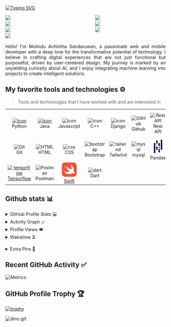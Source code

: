 <a href="https://git.io/typing-svg"><img src="https://readme-typing-svg.demolab.com?font=Fira+Code&weight=500&size=36&duration=6200&pause=1400&width=580&height=60&lines=Hey+there%2C+Molindu+here..." alt="Typing SVG" /></a><br/>
<div
      style="
        display: grid;
        column-gap: 60px;
        grid-template-columns: repeat(auto-fill, minmax(200px, 1fr));
        justify-items: start;
        align-items: center;
      "
    >
      <a href="https://www.instagram.com/rzashakeri/">
        <img
          src="https://img.shields.io/badge/Instagram-%23E4405F.svg?style=for-the-badge&logo=Instagram&logoColor=white"
        />
      </a>
      <a href="https://stackoverflow.com/users/22172330/sandaruwan-w-g-m-a">
        <img
          src="https://img.shields.io/badge/stackoverflow-F47F24?style=for-the-badge&logo=stackoverflow&logoColor=white"
        />
      </a>
      <a href="https://twitter.com/SandaruwanWGMA/">
        <img
          src="https://img.shields.io/badge/Twitter-%231DA1F2.svg?style=for-the-badge&logo=Twitter&logoColor=white"
        />
      </a>
      <a href="https://www.linkedin.com/in/molindu-achintha/">
        <img
          src="https://img.shields.io/badge/Linkedin-%231DA1F2.svg?style=for-the-badge&logo=Linkedin&logoColor=white"
        />
      </a>
      <a href="https://web.telegram.org/k/">
        <img
          src="https://img.shields.io/badge/telegram-2CA5E0?style=for-the-badge&logo=telegram&logoColor=white"
        />
      </a>
      <a href="https://medium.com/@molinduachintha24">
        <img
          src="https://img.shields.io/badge/medium-000000?style=for-the-badge&logo=medium&logoColor=white"
        />
      </a>
      <a href="https://wa.me/+94783030932">
        <img
          src="https://img.shields.io/badge/whatsapp-25d366?style=for-the-badge&logo=whatsapp&logoColor=white"
        />
      </a>
    </div>
<p align="justify">
Hello! I'm Molindu Achintha Sandaruwan, a passionate web and mobile developer with a deep love for the transformative potential of technology. I believe in crafting digital experiences that are not just functional but purposeful, driven by user-centered design. My journey is marked by an unyielding curiosity about AI, and I enjoy integrating machine learning into projects to create intelligent solutions.

</p>

## My favorite tools and technologies ⚙️

> Tools and technologies that I have worked with and am interested in

<table>
    <td align="center" width="96">
      <a href="#macropower-tech">
        <img src="https://techstack-generator.vercel.app/python-icon.svg" alt="icon" width="65" height="65" />
      </a>
      <br>Python
    </td>
    <td align="center" width="96">
      <a href="#macropower-tech">
        <img src="https://techstack-generator.vercel.app/java-icon.svg" alt="icon" width="65" height="65" />
      </a>
      <br>Java
    </td>
    <td align="center" width="96">
        <img src="https://techstack-generator.vercel.app/js-icon.svg" alt="icon" width="65" height="65" />
      <br>Javascript
    </td>
    <td align="center" width="96">
        <img src="https://techstack-generator.vercel.app/cpp-icon.svg" alt="icon" width="65" height="65" />
      <br>C++
    </td>
       <td align="center" width="96">
        <img src="https://techstack-generator.vercel.app/django-icon.svg" alt="icon" width="65" height="65" />
      <br>Django
    </td>
       <td align="center" width="96">
        <img src="https://techstack-generator.vercel.app/github-icon.svg" width="65" height="65" alt="GitHub" />
      <br>Github
    </td>
          <td align="center" width="96">
        <img src="https://techstack-generator.vercel.app/restapi-icon.svg" width="65" height="65" alt="Rest API" />
      <br>Rest API
    </td>
          <td align="center" width="96">
        <img src="https://techstack-generator.vercel.app/react-icon.svg" width="65" height="65" alt="Rest API" />
      <br>React
    </td>
    <td align="center" width="96">
<a href="https://reactjs.org/" target="_blank" rel="noreferrer"> <img src="https://raw.githubusercontent.com/devicons/devicon/master/icons/react/react-original-wordmark.svg" alt="react" width="65" height="65"/> </a>       <br>React
    </td>
  </tr>
  <tr>
    <td align="center" width="96">
        <img src="https://skillicons.dev/icons?i=git" width="48" height="48" alt="Git" />
      <br>Git
    </td>
    <td align="center"  width="96">
        <img src="https://skillicons.dev/icons?i=html" width="48" height="48" alt="HTML" />
      <br>HTML
    </td>
    <td align="center" width="96">
        <img src="https://skillicons.dev/icons?i=css" width="48" height="48" alt="css" />
      <br>CSS
    </td>
    <td align="center"  width="96">
        <img src="https://skillicons.dev/icons?i=bootstrap" width="48" height="48" alt="bootstrap" />
      <br>Bootstrap
    </td>
    <td align="center" width="96">
        <img src="https://skillicons.dev/icons?i=tailwind" width="48" height="48" alt="tailwind" />
      <br>Tailwind
    </td>
        <td align="center" width="96">
        <img src="https://skillicons.dev/icons?i=mysql" width="48" height="48" alt="mysql" />
      <br>mysql
    </td>
        <td align="center" width="96">
        <a href="https://pandas.pydata.org/" target="_blank" rel="noreferrer"> <img src="https://raw.githubusercontent.com/devicons/devicon/2ae2a900d2f041da66e950e4d48052658d850630/icons/pandas/pandas-original.svg" alt="pandas" width="48" height="48"/> </a>
      <br>Pandas
    </td>
            <td align="center" width="96">
<a href="https://scikit-learn.org/" target="_blank" rel="noreferrer"> <img src="https://upload.wikimedia.org/wikipedia/commons/0/05/Scikit_learn_logo_small.svg" alt="scikit_learn" width="48" height="48"/> </a>      <br>SK learrn
    </td>
    <td align="center" width="96">
<a href="https://seaborn.pydata.org/" target="_blank" rel="noreferrer"> <img src="https://seaborn.pydata.org/_images/logo-mark-lightbg.svg" alt="seaborn" width="48" height="48"/> </a>      <br>Seaborn
    </td>
  </tr>
   <tr>
    <td align="center" width="96">
<a href="https://www.tensorflow.org" target="_blank" rel="noreferrer"> <img src="https://www.vectorlogo.zone/logos/tensorflow/tensorflow-icon.svg" alt="tensorflow" width="48" height="48"/>      <br>Tensorflow
    </td>
        <td align="center" width="96">
        <img src="https://skillicons.dev/icons?i=postman" width="48" height="48" alt="Postman" />
      <br>Postman
    </td>
            <td align="center" width="96">
 <a href="https://developer.apple.com/swift/" target="_blank" rel="noreferrer"> <img src="https://raw.githubusercontent.com/devicons/devicon/master/icons/swift/swift-original.svg" alt="swift" width="48" height="48"/>      <br>Swift
    </td>
    <td align="center" width="96">
        <img src="https://skillicons.dev/icons?i=dart" width="48" height="48" alt="dart" />
      <br>Dart
    </td>
  </tr>
 <tr>
 </tr>
</table>

## Github stats 📊

<details>
  <summary>GitHub Profile Stats 💻</summary>
  <br/>
    <a href="https://github.com/anuraghazra/github-readme-stats"><img alt="molindu's's Github Stats" src="https://github-readme-stats.vercel.app/api/?username=sandaruwanWGMA&show_icons=true&count_private=true&theme=default&hide_border=true&bg_color=fff&title_color=00E676&icon_color=00E676" height="192px"/></a>
  <a href="https://github.com/sandaruwanWGMA/github-readme-stats"><img alt="rzashakeri's Top Languages" src="https://github-readme-stats.vercel.app/api/top-langs/?username=sandaruwanWGMA&langs_count=8&layout=compact&theme=default&hide_border=true&bg_color=fff&title_color=000&icon_color=000&hide=Jupyter%20Notebook" height="192px"/></a>
  <br/>
</details>

<details>
  <summary>Activity Graph 📈</summary>
  <br/>

[![Ashutosh's github activity graph](https://github-readme-activity-graph.vercel.app/graph?username=sandaruwanWGMA&bg_color=ffffff&color=000000&line=04e61b&point=403d3d&area=true&hide_border=true)](https://github.com/ashutosh00710/github-readme-activity-graph)

</details>

<details>
  <summary>Profile Views 👁️</summary>
  <br/>
  <img src="https://komarev.com/ghpvc/?username=sandaruwanWGMA&label=PROFILE+VIEWS&style=for-the-badge&color=brightgreen">

</details>

<details>
  <summary>Wakatime ⏳</summary>
  <br/>
 <img src="https://github-readme-stats-git-masterrstaa-rickstaa.vercel.app/api/top-langs/?username=sandaruwanWGMA
"/>
  <br/>
  <br/>

<img src="https://wakatime.com/share/@849508a1-2125-40c2-b6c3-5f7be9d5bdcc/eead5c37-c1f9-4c86-b397-41673e4cd61d.png" /></details>

<details>
  <summary>Extra Pins 📌</summary>
  <br/>
  <a href="https://github.com/rzashakeri/Lorem-Farsi">
  <img align="center" src="https://github-readme-stats.vercel.app/api/pin/?username=rzashakeri&repo=Lorem-Farsi&theme=default" />
</a>
  <br/>
  <br/>
 
   <a href="https://github.com/tailwarden/komiser">
  <img align="center" src="https://github-readme-stats.vercel.app/api/pin/?username=tailwarden&repo=komiser&theme=default" />
</a>
  <br/>
  <br/>
 
</details>

## Recent GitHub Activity ✅

![Metrics](https://metrics.lecoq.io/sandaruwanWGMA?template=classic&base.header=0&base.activity=0&base.community=0&base.repositories=0&base.metadata=0&activity=1&base=header%2C%20activity%2C%20community%2C%20repositories%2C%20metadata&base.indepth=false&base.hireable=false&base.skip=false&activity=false&activity.limit=5&activity.load=300&activity.days=14&activity.visibility=all&activity.timestamps=true&activity.filter=all&config.timezone=Asia%2FTehran)

## GitHub Profile Trophy 🏆

[![trophy](https://github-profile-trophy.vercel.app/?username=sandaruwanWGMA&row=1&margin-w=40)](https://github.com/ryo-ma/github-profile-trophy)

<img data-target="animated-image.replacedImage" alt="dino.gif" class="AnimatedImagePlayer-animatedImage" src="https://github.com/saadeghi/saadeghi/raw/master/dino.gif" style="display: block; opacity: 1;">





